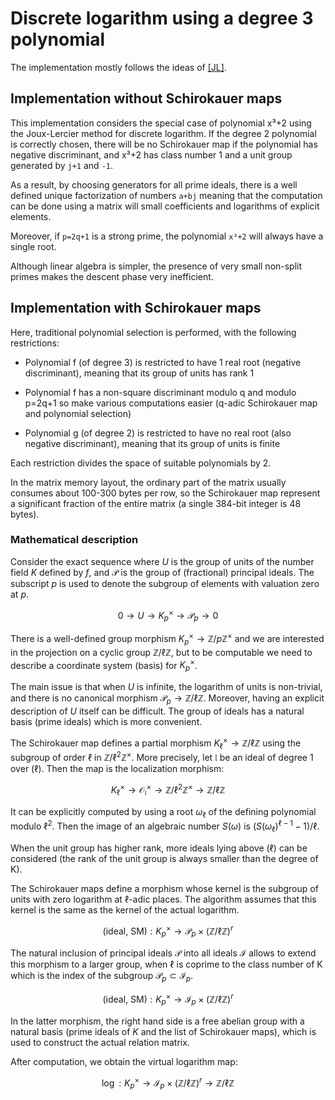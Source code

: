 # Discrete logarithm using a degree 3 polynomial

The implementation mostly follows the ideas of [[JL]](./bibliography.md#JL2003).

## Implementation without Schirokauer maps

This implementation considers the special case of polynomial x³+2
using the Joux-Lercier method for discrete logarithm.
If the degree 2 polynomial is correctly chosen, there will
be no Schirokauer map if the polynomial has negative discriminant,
and x³+2 has class number 1 and a unit group generated by `j+1` and `-1`.

As a result, by choosing generators for all prime ideals, there is
a well defined unique factorization of numbers `a+bj` meaning that
the computation can be done using a matrix will small coefficients
and logarithms of explicit elements.

Moreover, if `p=2q+1` is a strong prime, the polynomial `x³+2` will
always have a single root.

Although linear algebra is simpler, the presence of very small
non-split primes makes the descent phase very inefficient.

## Implementation with Schirokauer maps

Here, traditional polynomial selection is performed, with the following
restrictions:

* Polynomial f (of degree 3) is restricted to have 1 real root (negative
  discriminant), meaning that its group of units has rank 1

* Polynomial f has a non-square discriminant modulo q and modulo p=2q+1
  so make various computations easier (q-adic Schirokauer map
  and polynomial selection)

* Polynomial g (of degree 2) is restricted to have no real root
  (also negative discriminant), meaning that its group of units is finite

Each restriction divides the space of suitable polynomials by 2.

In the matrix memory layout, the ordinary part of the matrix
usually consumes about 100-300 bytes per row, so the Schirokauer
map represent a significant fraction of the entire matrix
(a single 384-bit integer is 48 bytes).

### Mathematical description

Consider the exact sequence where $U$ is the group of units of the number
field $K$ defined by $f$, and $\mathcal P$ is the group of (fractional)
principal ideals. The subscript $p$ is used to denote the subgroup
of elements with valuation zero at $p$.

$$ 0 \to U \to K^\times_p \to \mathcal P_p \to 0 $$

There is a well-defined group morphism $K^\times_p \to \mathbb Z / p\mathbb Z^\times$
and we are interested in the projection on a cyclic group $\mathbb Z / \ell \mathbb Z$,
but to be computable we need to describe a coordinate system (basis)  for $K^\times_p$.

The main issue is that when $U$ is infinite, the logarithm of units
is non-trivial, and there is no canonical morphism
$\mathcal P_p \to \mathbb Z / \ell \mathbb Z$. Moreover, having an explicit description
of $U$ itself can be difficult. The group of ideals has a natural basis (prime ideals)
which is more convenient.

The Schirokauer map defines a partial morphism $K^\times_\ell \to \mathbb Z / \ell \mathbb Z$
using the subgroup of order $\ell$ in $\mathbb Z / \ell^2 \mathbb Z ^\times$.
More precisely, let $\mathfrak l$ be an ideal of degree 1 over $(\ell)$.
Then the map is the localization morphism:

$$ K^\times_\ell \to \mathcal O_\mathfrak l^\times \to \mathbb Z / \ell^2 \mathbb Z ^\times \to \mathbb Z / \ell \mathbb Z$$

It can be explicitly computed by using a root $\omega_\ell$ of the defining polynomial modulo $\ell^2$.
Then the image of an algebraic number $S(\omega)$ is $(S(\omega_\ell)^{\ell-1} - 1) / \ell$.

When the unit group has higher rank, more ideals lying above $(\ell)$
can be considered (the rank of the unit group is always smaller than the degree of K).

The Schirokauer maps define a morphism whose kernel is the subgroup
of units with zero logarithm at $\ell$-adic places. The algorithm
assumes that this kernel is the same as the kernel of the actual logarithm.

$$ \text{(ideal, SM)}: K^\times_p \to \mathcal P_p \times (\mathbb Z / \ell \mathbb Z)^r $$

The natural inclusion of principal ideals $\mathcal P$ into all ideals
$\mathcal I$ allows to extend this morphism to a larger group, when $\ell$ is
coprime to the class number of K which is the index of the subgroup
$\mathcal P_p \subset \mathcal I_p$.

$$ \text{(ideal, SM)}: K^\times_p \to \mathcal I_p \times (\mathbb Z / \ell \mathbb Z)^r $$

In the latter morphism, the right hand side is a free abelian group with a natural basis
(prime ideals of $K$ and the list of Schirokauer maps), which is used to construct the
actual relation matrix.

After computation, we obtain the virtual logarithm map:

$$ \log: K^\times_p \to \mathcal I_p \times (\mathbb Z / \ell \mathbb Z)^r \to \mathbb Z / \ell \mathbb Z $$
